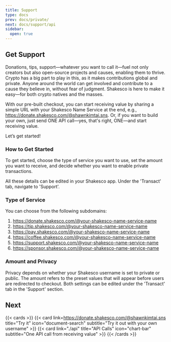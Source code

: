 ```yaml
---
title: Support
type: docs
prev: docs/private/
next: docs/support/api
sidebar:
  open: true
---
```


## Get Support

Donations, tips, support—whatever you want to call it—fuel not only creators but also open-source projects and causes, enabling them to thrive. Crypto has a big part to play in this, as it makes contributions global and private. Anyone around the world can get involved and contribute to a cause they believe in, without fear of judgment. Shakesco is here to make it easy—for both crypto natives and the masses.

With our pre-built checkout, you can start receiving value by sharing a simple URL with your Shakesco Name Service at the end, e.g., <https://donate.shakesco.com/@shawnkimtai.sns>.
Or, if you want to build your own, just send ONE API call—yes, that's right, ONE—and start receiving value.

Let’s get started!

### How to Get Started

To get started, choose the type of service you want to use, set the amount you want to receive, and decide whether you want to enable private transactions.

All these details can be edited in your Shakesco app. Under the 'Transact' tab, navigate to 'Support'.

### Type of Service

You can choose from the following subdomains:

1. <https://donate.shakesco.com/@your-shakesco-name-service-name>
2. <https://tip.shakesco.com/@your-shakesco-name-service-name>
3. <https://pay.shakesco.com/@your-shakesco-name-service-name>
4. <https://coffee.shakesco.com/@your-shakesco-name-service-name>
5. <https://support.shakesco.com/@your-shakesco-name-service-name>
6. <https://sponsor.shakesco.com/@your-shakesco-name-service-name>

### Amount and Privacy

Privacy depends on whether your Shakesco username is set to private or public. The amount refers to the preset values that will appear before users are redirected to checkout. Both settings can be edited under the 'Transact' tab in the 'Support' section.

## Next

{{< cards >}}
{{< card link=https://donate.shakesco.com/@shawnkimtai.sns title="Try it" icon="document-search" subtitle="Try it out with your own username" >}}
{{< card link="./api" title="API Calls" icon="chart-bar" subtitle="One API call from receiving value" >}}
{{< /cards >}}
